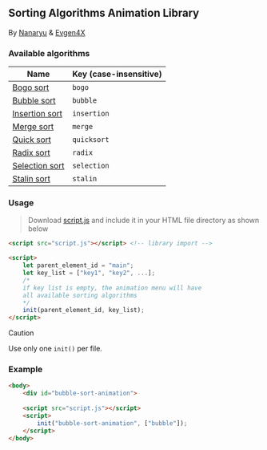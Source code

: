 ## Sorting Algorithms Animation Library

By [Nanaryu](https://github.com/Nanaryu) & [Evgen4X](https://github.com/Evgen4x)

### Available algorithms
| Name | Key (case-insensitive) |
| ---- | --- |
| [Bogo sort](https://en.wikipedia.org/wiki/Bogosort) | `bogo` |
| [Bubble sort](https://en.wikipedia.org/wiki/Bubble_sort) | `bubble`|
| [Insertion sort](https://en.wikipedia.org/wiki/Insertion_sort) | `insertion` |
| [Merge sort](https://en.wikipedia.org/wiki/Merge_sort) | `merge` |
| [Quick sort](https://en.wikipedia.org/wiki/Quicksort) | `quicksort` |
| [Radix sort](https://en.wikipedia.org/wiki/Radix_sort) | `radix` |
| [Selection sort](https://en.wikipedia.org/wiki/Selection_sort) | `selection` |
| [Stalin sort](https://github.com/gustavo-depaula/stalin-sort) | `stalin` |

### Usage

> Download [script.js](https://github.com/Nanaryu/Nanaryu.github.io/blob/main/script.js) and include it in your HTML file directory as shown below

```html
<script src="script.js"></script> <!-- library import -->

<script>
    let parent_element_id = "main";
    let key_list = ["key1", "key2", ...];
    /*
    if key list is empty, the animation menu will have
    all available sorting algorithms
    */
    init(parent_element_id, key_list);
</script>
```

> [!CAUTION]
> Use only one `init()` per file.

### Example
```html
<body>
    <div id="bubble-sort-animation">
        
    <script src="script.js"></script>
    <script>
        init("bubble-sort-animation", ["bubble"]);
    </script>
</body>
```